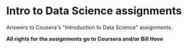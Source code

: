 Intro to Data Science assignments
====================================

Answers to Cousera's "Introduction to Data Science" assignments.

**All rights for the assignments go to Coursera and/or Bill Hove**
